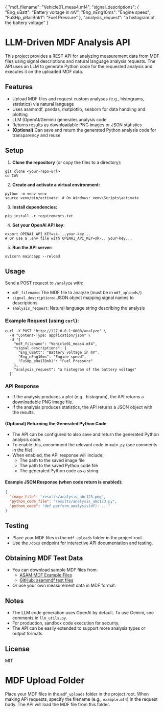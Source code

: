 
{
  "mdf_filename": "Vehicle01_meas4.mf4",
  "signal_descriptions": {
    "Eng_uBatt": "Battery voltage in mV",
    "Eng_nEng10ms": "Engine speed",
    "FuSHp_pRailBnk1": "Fuel Pressure"
  },
  "analysis_request": "a histogram of the battery voltage"
}






# LLM-Driven MDF Analysis API

This project provides a REST API for analyzing measurement data from MDF files using signal descriptions and natural language analysis requests. The API uses an LLM to generate Python code for the requested analysis and executes it on the uploaded MDF data.

## Features
- Upload MDF files and request custom analyses (e.g., histograms, statistics) via natural language
- Uses asammdf, pandas, matplotlib, seaborn for data handling and plotting
- LLM (OpenAI/Gemini) generates analysis code
- Returns results as downloadable PNG images or JSON statistics
- **(Optional)** Can save and return the generated Python analysis code for transparency and reuse

## Setup

1. **Clone the repository** (or copy the files to a directory):

```
git clone <your-repo-url>
cd IAV
```

2. **Create and activate a virtual environment:**

```
python -m venv venv
source venv/bin/activate  # On Windows: venv\Scripts\activate
```

3. **Install dependencies:**

```
pip install -r requirements.txt
```

4. **Set your OpenAI API key:**

```
export OPENAI_API_KEY=sk-...your-key...
# Or use a .env file with OPENAI_API_KEY=sk-...your-key...
```

5. **Run the API server:**

```
uvicorn main:app --reload
```

## Usage

Send a POST request to `/analyze` with:
- `mdf_filename`: The MDF file to analyze (must be in `mdf_uploads/`)
- `signal_descriptions`: JSON object mapping signal names to descriptions
- `analysis_request`: Natural language string describing the analysis

### Example Request (using `curl`):

```
curl -X POST "http://127.0.0.1:8000/analyze" \
  -H "Content-Type: application/json" \
  -d '{
    "mdf_filename": "Vehicle01_meas4.mf4",
    "signal_descriptions": {
      "Eng_uBatt": "Battery voltage in mV",
      "Eng_nEng10ms": "Engine speed",
      "FuSHp_pRailBnk1": "Fuel Pressure"
    },
    "analysis_request": "a histogram of the battery voltage"
  }'
```

### API Response
- If the analysis produces a plot (e.g., histogram), the API returns a downloadable PNG image file.
- If the analysis produces statistics, the API returns a JSON object with the results.

#### **(Optional) Returning the Generated Python Code**
- The API can be configured to also save and return the generated Python analysis code.
- To enable this, uncomment the relevant code in `main.py` (see comments in the file).
- When enabled, the API response will include:
  - The path to the saved image file
  - The path to the saved Python code file
  - The generated Python code as a string

#### Example JSON Response (when code return is enabled):
```json
{
  "image_file": "results/analysis_abc123.png",
  "python_code_file": "results/analysis_abc123.py",
  "python_code": "def perform_analysis(df): ..."
}
```

## Testing
- Place your MDF files in the `mdf_uploads` folder in the project root.
- Use the `/docs` endpoint for interactive API documentation and testing.

## Obtaining MDF Test Data
- You can download sample MDF files from:
  - [ASAM MDF Example Files](https://www.asam.net/standards/detail/mdf/downloads/)
  - [GitHub: asammdf test files](https://github.com/danielhrisca/asammdf/tree/master/tests/testdata)
- Or use your own measurement data in MDF format.

## Notes
- The LLM code generation uses OpenAI by default. To use Gemini, see comments in `llm_utils.py`.
- For production, sandbox code execution for security.
- The API can be easily extended to support more analysis types or output formats.

## License
MIT

# MDF Upload Folder

Place your MDF files in the `mdf_uploads` folder in the project root. When making API requests, specify the filename (e.g., `example.mf4`) in the request body. The API will load the MDF file from this folder. 